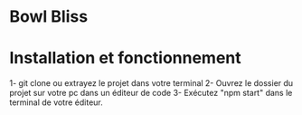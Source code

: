 # Bowl Bliss

# Installation et fonctionnement

1- git clone ou extrayez le projet dans votre terminal
2- Ouvrez le dossier du projet sur votre pc dans un éditeur de code
3- Exécutez "npm start" dans le terminal de votre éditeur.

